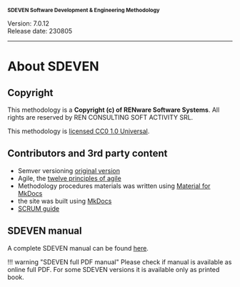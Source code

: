<small>**SDEVEN Software Development & Engineering Methodology**</small>

Version: 7.0.12<br>
Release date: 230805

***



# About SDEVEN

## Copyright

This methodology is a **Copyright (c) of RENware Software Systems**. All rights are reserved by REN CONSULTING SOFT ACTIVITY SRL.

This methodology is [licensed CC0 1.0 Universal](LICENSE.md).




## Contributors and 3rd party content

* Semver versioning [original version](https://semver.org/)
* Agile, the [twelve principles of agile](https://agilemanifesto.org/principles.html)
* Methodology procedures materials was written using [Material for MkDocs](https://squidfunk.github.io/mkdocs-material/)
* the site was built using [MkDocs](https://www.mkdocs.org/)
* [SCRUM guide](https://www.scrum.org/resources/scrum-guide)




## SDEVEN manual

A complete SDEVEN manual can be found [here](print_page.html).

!!! warning "SDEVEN full PDF manual"
    Please check if manual is available as online full PDF. For some SDEVEN versions it is available only as printed book.

